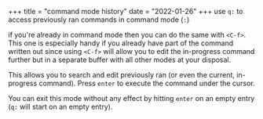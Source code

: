 +++
title = "command mode history"
date = "2022-01-26"
+++
use `q:` to access previously ran commands in command mode (`:`)

if you're already in command mode then you can do the same with `<C-f>`. This one is especially handy if you already have part of the command written out since using `<C-f>` will allow you to edit the in-progress command further but in a separate buffer with all other modes at your disposal.

This allows you to search and edit previously ran (or even the current, in-progress command). Press `enter` to execute the command under the cursor.

You can exit this mode without any effect by hitting `enter` on an empty entry (`q:` will start on an empty entry).
